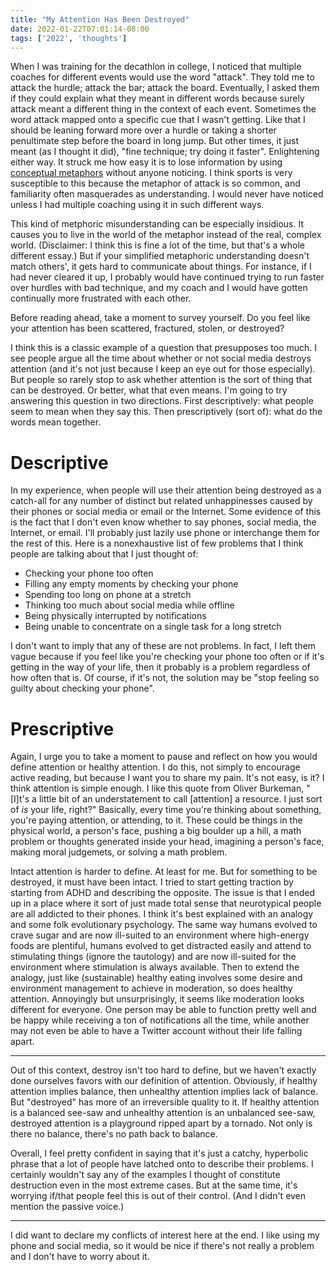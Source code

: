 ```yaml
---
title: "My Attention Has Been Destroyed"
date: 2022-01-22T07:01:14-08:00
tags: ['2022', 'thoughts']
---
```


When I was training for the decathlon in college, I noticed that multiple coaches for different events would use the word "attack".
They told me to attack the hurdle; attack the bar; attack the board.
Eventually, I asked them if they could explain what they meant in different words because surely attack meant a different thing in the context of each event.
Sometimes the word attack mapped onto a specific cue that I wasn't getting.
Like that I should be leaning forward more over a hurdle or taking a shorter penultimate step before the board in long jump.
But other times, it just meant (as I thought it did), "fine technique; try doing it faster".
Enlightening either way.
It struck me how easy it is to lose information by using [conceptual metaphors](https://en.wikipedia.org/wiki/Conceptual_metaphor) without anyone noticing.
I think sports is very susceptible to this because the metaphor of attack is so common, and familiarity often masquerades as understanding.
I would never have noticed unless I had multiple coaching using it in such different ways.

This kind of metphoric misunderstanding can be especially insidious.
It causes you to live in the world of the metaphor instead of the real, complex world.
(Disclaimer: I think this is fine a lot of the time, but that's a whole different essay.)
But if your simplified metaphoric understanding doesn't match others', it gets hard to communicate about things.
For instance, if I had never cleared it up, I probably would have continued trying to run faster over hurdles with bad technique, and my coach and I would have gotten continually more frustrated with each other.

Before reading ahead, take a moment to survey yourself.
Do you feel like your attention has been scattered, fractured, stolen, or destroyed?

I think this is a classic example of a question that presupposes too much.
I see people argue all the time about whether or not social media destroys attention (and it's not just because I keep an eye out for those especially).
But people so rarely stop to ask whether attention is the sort of thing that can be destroyed.
Or better, what that even means.
I'm going to try answering this question in two directions.
First descriptively: what people seem to mean when they say this.
Then prescriptively (sort of): what do the words mean together.

# Descriptive

In my experience, when people will use their attention being destroyed as a catch-all for any number of distinct but related unhappinesses caused by their phones or social media or email or the Internet.
Some evidence of this is the fact that I don't even know whether to say phones, social media, the Internet, or email.
I'll probably just lazily use phone or interchange them for the rest of this.
Here is a nonexhaustive list of few problems that I think people are talking about that I just thought of:

* Checking your phone too often
* Filling any empty moments by checking your phone
* Spending too long on phone at a stretch
* Thinking too much about social media while offline
* Being physically interrupted by notifications
* Being unable to concentrate on a single task for a long stretch

I don't want to imply that any of these are not problems.
In fact, I left them vague because if you feel like you're checking your phone too often or if it's getting in the way of your life, then it probably is a problem regardless of how often that is.
Of course, if it's not, the solution may be "stop feeling so guilty about checking your phone".

# Prescriptive

Again, I urge you to take a moment to pause and reflect on how you would define attention or healthy attention.
I do this, not simply to encourage active reading, but because I want you to share my pain.
It's not easy, is it?
I think attention is simple enough.
I like this quote from Oliver Burkeman, "[I]t's a little bit of an understatement to call [attention] a resource. I just sort of *is* your life, right?"
Basically, every time you're thinking about something, you're paying attention, or attending, to it.
These could be things in the physical world, a person's face, pushing a big boulder up a hill, a math problem or thoughts generated inside your head, imagining a person's face, making moral judgemets, or solving a math problem.

Intact attention is harder to define.
At least for me.
But for something to be destroyed, it must have been intact.
I tried to start getting traction by starting from ADHD and describing the opposite.
The issue is that I ended up in a place where it sort of just made total sense that neurotypical people are all addicted to their phones.
I think it's best explained with an analogy and some folk evolutionary psychology.
The same way humans evolved to crave sugar and are now ill-suited to an environment where high-energy foods are plentiful, humans evolved to get distracted easily and attend to stimulating things (ignore the tautology) and are now ill-suited for the environment where stimulation is always available.
Then to extend the analogy, just like (sustainable) healthy eating involves some desire and environment management to achieve in moderation, so does healthy attention.
Annoyingly but unsurprisingly, it seems like moderation looks different for everyone.
One person may be able to function pretty well and be happy while receiving a ton of notifications all the time, while another may not even be able to have a Twitter account without their life falling apart.

---

Out of this context, destroy isn't too hard to define, but we haven't exactly done ourselves favors with our definition of attention.
Obviously, if healthy attention implies balance, then unhealthy attention implies lack of balance.
But "destroyed" has more of an irreversible quality to it.
If healthy attention is a balanced see-saw and unhealthy attention is an unbalanced see-saw, destroyed attention is a playground ripped apart by a tornado.
Not only is there no balance, there's no path back to balance.

Overall, I feel pretty confident in saying that it's just a catchy, hyperbolic phrase that a lot of people have latched onto to describe their problems.
I certainly wouldn't say any of the examples I thought of constitute destruction even in the most extreme cases.
But at the same time, it's worrying if/that people feel this is out of their control.
(And I didn't even mention the passive voice.)

---

I did want to declare my conflicts of interest here at the end.
I like using my phone and social media, so it would be nice if there's not really a problem and I don't have to worry about it.
